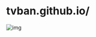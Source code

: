 # tvban.github.io/


![img](https://github.com/tvban/tvban.github.io/blob/master/wizard/imagenes/tbuild.png?raw=true)

